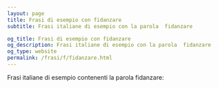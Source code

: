 ```yaml
---
layout: page
title: Frasi di esempio con fidanzare 
subtitle: Frasi italiane di esempio con la parola  fidanzare

og_title: Frasi di esempio con fidanzare 
og_description: Frasi italiane di esempio con la parola  fidanzare
og_type: website
permalink: /frasi/f/fidanzare.html
---
```


Frasi italiane di esempio contenenti la parola fidanzare:



